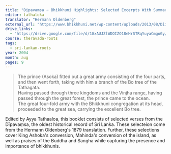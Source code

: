 ```yaml
---
title: "Dipavamsa ~ Bhikkhuni Highlights: Selected Excerpts With Summaries and Comments From The Dipavamsa, an Ancient Buddhist Historical Record. "
editor: tathaloka
translator: "Hermann Oldenberg"
external_url: "https://www.bhikkhuni.net/wp-content/uploads/2013/08/Diipavamsa_BhikkhuniHighlights.pdf"
drive_links:
  - "https://drive.google.com/file/d/1GxAUJZlWDOIZO18eHrSTRqYuyaCmgoGy/view?usp=sharing"
course: theravada-roots
tags:
  - sri-lankan-roots
year: 2004
month: aug
pages: 9 
---
```


> The prince (Asoka) fitted out a great army consisting of the four parts, and then
went forth, taking with him a branch of the Bo tree of the Tathagata.  
Having passed through three kingdoms and the Vinjha range, having passed
through the great forest, the prince came to the ocean.  
The great four-fold army with the Bhikkhuni congregation at its head,
proceeded to the great sea, carrying the excellent Bo tree.  

Edited by Ayya Tathaaloa, this booklet consists of selected verses from the Dīpavaṃsa, the oldest historical record of Sri Lanka. These selecteion come from the Hermann Oldenberg's 1879 translation. Further, these selections cover King Ashoka's conversion, Mahinda's conversion of the island, as well as praises of the Buddha and Sangha while capturing the presence and importance of bhikkhunis.
